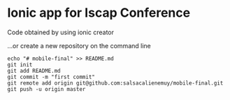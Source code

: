 # Ionic app for Iscap Conference

Code obtained by using ionic creator

…or create a new repository on the command line

~~~
echo "# mobile-final" >> README.md
git init
git add README.md
git commit -m "first commit"
git remote add origin git@github.com:salsacalienemuy/mobile-final.git
git push -u origin master
~~~